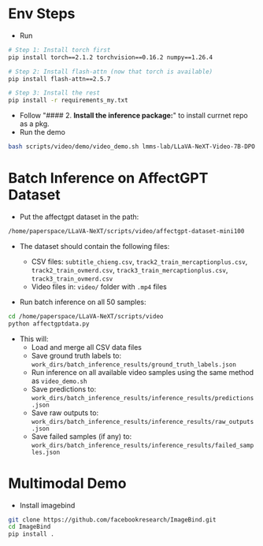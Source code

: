# Env Steps
* Run
```bash
# Step 1: Install torch first
pip install torch==2.1.2 torchvision==0.16.2 numpy==1.26.4

# Step 2: Install flash-attn (now that torch is available)
pip install flash-attn==2.5.7

# Step 3: Install the rest
pip install -r requirements_my.txt
```
* Follow "#### 2. **Install the inference package:**" to install currnet repo as a pkg.
* Run the demo
```bash
bash scripts/video/demo/video_demo.sh lmms-lab/LLaVA-NeXT-Video-7B-DPO vicuna_v1 32 2 average grid True /home/paperspace/Downloads/25-07-11-affectgpt-dataset-mini100/video/sample_00000007.mp4
```

# Batch Inference on AffectGPT Dataset
* Put the affectgpt dataset in the path:
```bash
/home/paperspace/LLaVA-NeXT/scripts/video/affectgpt-dataset-mini100
```
* The dataset should contain the following files:
  - CSV files: `subtitle_chieng.csv`, `track2_train_mercaptionplus.csv`, `track2_train_ovmerd.csv`, `track3_train_mercaptionplus.csv`, `track3_train_ovmerd.csv`
  - Video files in: `video/` folder with `.mp4` files

* Run batch inference on all 50 samples:
```bash
cd /home/paperspace/LLaVA-NeXT/scripts/video
python affectgptdata.py
```

* This will:
  - Load and merge all CSV data files
  - Save ground truth labels to: `work_dirs/batch_inference_results/ground_truth_labels.json`
  - Run inference on all available video samples using the same method as `video_demo.sh`
  - Save predictions to: `work_dirs/batch_inference_results/inference_results/predictions.json`
  - Save raw outputs to: `work_dirs/batch_inference_results/inference_results/raw_outputs.json`
  - Save failed samples (if any) to: `work_dirs/batch_inference_results/inference_results/failed_samples.json`

# Multimodal Demo
* Install imagebind
```bash
git clone https://github.com/facebookresearch/ImageBind.git
cd ImageBind
pip install .
```